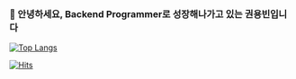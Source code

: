 ### 🙇 안녕하세요, Backend Programmer로 성장해나가고 있는 권용빈입니다

[![Top Langs](https://github-readme-stats.vercel.app/api/top-langs/?username=EdenKwon)](https://github.com/anuraghazra/github-readme-stats)

[![Hits](https://hits.seeyoufarm.com/api/count/incr/badge.svg?url=https%3A%2F%2Fgithub.com%2FEdenKwon%2Fhit-counter&count_bg=%2379C83D&title_bg=%23555555&icon=&icon_color=%23E7E7E7&title=hits&edge_flat=false)](https://hits.seeyoufarm.com)
